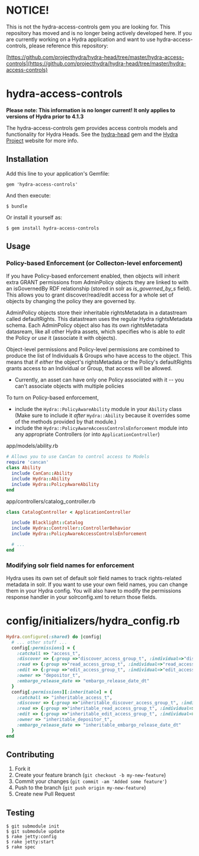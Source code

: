 # NOTICE!

This is not the hydra-access-controls gem you are looking for.  This repository has moved and is no longer being actively developed
here.  If you are currently working on a Hydra application and want to use hydra-access-controls,
please reference this repository:

[https://github.com/projecthydra/hydra-head/tree/master/hydra-access-controls](https://github.com/projecthydra/hydra-head/tree/master/hydra-access-controls)

# hydra-access-controls

**Please note: This information is no longer current! It only applies to versions of Hydra prior to 4.1.3**

The hydra-access-controls gem provides access controls models and functionality for Hydra Heads.  See the [hydra-head](http://github.com/projecthydra/hydra-head) gem and the [Hydra Project](http://projecthydra.org) website for more info.

## Installation

Add this line to your application's Gemfile:

    gem 'hydra-access-controls'

And then execute:

    $ bundle

Or install it yourself as:

    $ gem install hydra-access-controls

## Usage

### Policy-based Enforcement (or Collecton-level enforcement)

If you have Policy-based enforcement enabled, then objects will inherit extra GRANT permissions from AdminPolicy objects they are linked to with an isGovernedBy RDF relationship (stored in solr as _is_governed_by_s_ field).  This allows you to grant discover/read/edit access for a whole set of objects by changing the policy they are governed by.

AdminPolicy objects store their inheritable rightsMetadata in a datastream called defaultRights.  This datastream uses the regular Hydra rightsMetadata schema.  Each AdminPolicy object also has its own rightsMetadata datasream, like all other Hydra assets, which specifies who is able to _edit_ the Policy or _use_ it (associate it with objects).

Object-level permissions and Policy-level permissions are combined to produce the list of Individuals & Groups who have access to the object.  This means that if _either_ the object's rightsMetadata or the Policy's defaultRights grants access to an Individual or Group, that access will be allowed.

* Currently, an asset can have only one Policy associated with it -- you can't associate objects with multiple policies

To turn on Policy-based enforcement, 

* include the `Hydra::PolicyAwareAbility` module in your `Ability` class (Make sure to include it _after_ `Hydra::Ability` because it overrides some of the methods provided by that module.)
* include the `Hydra::PolicyAwareAccessControlsEnforcement` module into any appropriate Controllers (or into `ApplicationController`)
 
app/models/ability.rb

```ruby
# Allows you to use CanCan to control access to Models
require 'cancan'
class Ability
  include CanCan::Ability
  include Hydra::Ability
  include Hydra::PolicyAwareAbility
end
```

app/controllers/catalog_controller.rb

```ruby
class CatalogController < ApplicationController  

  include Blacklight::Catalog
  include Hydra::Controller::ControllerBehavior
  include Hydra::PolicyAwareAccessControlsEnforcement

  # ...
end
```

### Modifying solr field names for enforcement

Hydra uses its own set of default solr field names to track rights-related metadata in solr.  If you want to use your own field names, you can change them in your Hydra config.  You will also have to modify the permissions response handler in your solrconfig.xml to return those fields.

# config/initializers/hydra_config.rb

```ruby
Hydra.configure(:shared) do |config|
  # ... other stuff ...
  config[:permissions] = {
    :catchall => "access_t",
    :discover => {:group =>"discover_access_group_t", :individual=>"discover_access_person_t"},
    :read => {:group =>"read_access_group_t", :individual=>"read_access_person_t"},
    :edit => {:group =>"edit_access_group_t", :individual=>"edit_access_person_t"},
    :owner => "depositor_t",
    :embargo_release_date => "embargo_release_date_dt"
  }
  config[:permissions][:inheritable] = {
    :catchall => "inheritable_access_t",
    :discover => {:group =>"inheritable_discover_access_group_t", :individual=>"inheritable_discover_access_person_t"},
    :read => {:group =>"inheritable_read_access_group_t", :individual=>"inheritable_read_access_person_t"},
    :edit => {:group =>"inheritable_edit_access_group_t", :individual=>"inheritable_edit_access_person_t"},
    :owner => "inheritable_depositor_t",
    :embargo_release_date => "inheritable_embargo_release_date_dt"
  }
end
```

## Contributing

1. Fork it
2. Create your feature branch (`git checkout -b my-new-feature`)
3. Commit your changes (`git commit -am 'Added some feature'`)
4. Push to the branch (`git push origin my-new-feature`)
5. Create new Pull Request

## Testing

    $ git submodule init
    $ git submodule update
    $ rake jetty:config
    $ rake jetty:start
    $ rake spec
